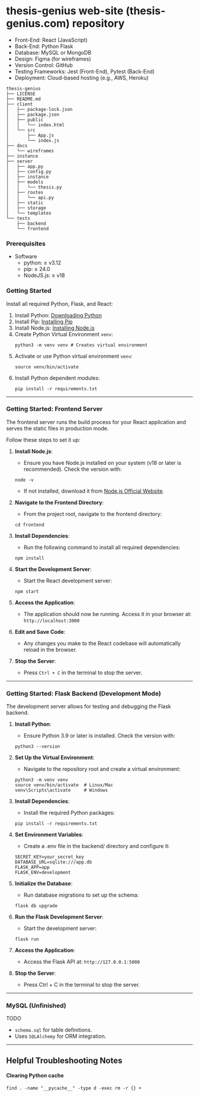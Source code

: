 # thesis-genius web-site (thesis-genius.com) repository

* Front-End: React (JavaScript)
* Back-End: Python Flask
* Database: MySQL or MongoDB
* Design: Figma (for wireframes)
* Version Control: GitHub
* Testing Frameworks: Jest (Front-End), Pytest (Back-End)
* Deployment: Cloud-based hosting (e.g., AWS, Heroku)

```text
thesis-genius
├── LICENSE
├── README.md
├── client
│   ├── package-lock.json
│   ├── package.json
│   ├── public
│   │   └── index.html
│   └── src
│       ├── App.js
│       └── index.js
├── docs
│   └── wireframes
├── instance
├── server
│   ├── app.py
│   ├── config.py
│   ├── instance
│   ├── models
│   │   └── thesis.py
│   ├── routes
│   │   └── api.py
│   ├── static
│   ├── storage
│   └── templates
└── tests
    ├── backend
    └── frontend
```

### Prerequisites

* Software
  * python: ≥ v3.12
  * pip: ≥ 24.0
  * NodeJS.js: ≥ v18


### Getting Started

Install all required Python, Flask, and React:

1. Install Python: [Downloading Python](https://wiki.python.org/moin/BeginnersGuide/Download)
2. Install Pip: [Installing Pip](https://pip.pypa.io/en/stable/installation/#installation)
3. Install Node.js: [Installing Node.js](https://nodejs.org/)
4. Create Python Virtual Environment `venv`:
    ```shell
    python3 -m venv venv # Creates virtual environment
    ```
5. Activate or use Python virtual environment `venv`:
    ```shell
    source venv/bin/activate
    ```
6. Install Python dependent modules:
    ```shell
    pip install -r requirements.txt
    ```

---

### Getting Started: Frontend Server

The frontend server runs the build process for your React application and serves 
the static files in production mode.

Follow these steps to set it up:

1. **Install Node.js**:
    * Ensure you have Node.js installed on your system (v18 or later is recommended). Check the version with:
   ```shell
   node -v
   ```
    * If not installed, download it from [Node.js Official Website](https://nodejs.org/).
2. **Navigate to the Frontend Directory**:
    * From the project root, navigate to the frontend directory:
   ```shell
   cd frontend
   ```
3. **Install Dependencies**:
    * Run the following command to install all required dependencies:
   ```shell
   npm install
   ```
4. **Start the Development Server**:
    * Start the React development server:
   ```shell
   npm start
   ```
5. **Access the Application**:
    * The application should now be running. Access it in your browser at: `http://localhost:3000`

6. **Edit and Save Code**:
    * Any changes you make to the React codebase will automatically reload in the browser.

7. **Stop the Server**:
    * Press `Ctrl + C` in the terminal to stop the server.

---

### Getting Started: Flask Backend (Development Mode)

The development server allows for testing and debugging the Flask backend.

1. **Install Python**:
   * Ensure Python 3.9 or later is installed. Check the version with:
   ```shell
   python3 --version
   ```
2. **Set Up the Virtual Environment**:
    * Navigate to the repository root and create a virtual environment:
   ```shell
   python3 -m venv venv
   source venv/bin/activate  # Linux/Mac
   venv\Scripts\activate     # Windows
   ```
3. **Install Dependencies**:
    * Install the required Python packages:
   ```shell
   pip install -r requirements.txt
   ```
4. **Set Environment Variables**:
    * Create a .env file in the backend/ directory and configure it:
   ```shell
   SECRET_KEY=your_secret_key
   DATABASE_URL=sqlite:///app.db
   FLASK_APP=app
   FLASK_ENV=development
   ```
5. **Initialize the Database**:
    * Run database migrations to set up the schema:
   ```shell
   flask db upgrade
   ```
6. **Run the Flask Development Server**:
    * Start the development server:
   ```shell
   flask run
   ```

7. **Access the Application**:
    * Access the Flask API at: `http://127.0.0.1:5000`

8. **Stop the Server**:
    * Press Ctrl + C in the terminal to stop the server.


---

### MySQL (Unfinished)

TODO

* `schema.sql` for table definitions.
* Uses `SQLAlchemy` for ORM integration.


---

## Helpful Troubleshooting Notes

#### Clearing Python cache

```shell
find . -name "__pycache__" -type d -exec rm -r {} +
```